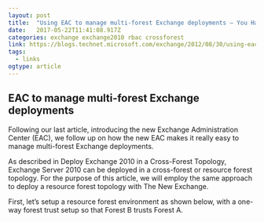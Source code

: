 ```yaml
---
layout: post 
title:  "Using EAC to manage multi-forest Exchange deployments – You Had Me At EHLO…" 
date:   2017-05-22T11:41:08.917Z 
categories: exchange exchange2010 rbac crossforest
link: https://blogs.technet.microsoft.com/exchange/2012/08/30/using-eac-to-manage-multi-forest-exchange-deployments/ 
tags:
  - links
ogtype: article 
---
```


## EAC to manage multi-forest Exchange deployments

Following our last article, introducing the new Exchange Administration Center (EAC), we follow up on how the new EAC makes it really easy to manage multi-forest Exchange deployments.

As described in Deploy Exchange 2010 in a Cross-Forest Topology, Exchange Server 2010 can be deployed in a cross-forest or resource forest topology. For the purpose of this article, we will employ the same approach to deploy a resource forest topology with The New Exchange.

First, let’s setup a resource forest environment as shown below, with a one-way forest trust setup so that Forest B trusts Forest A.